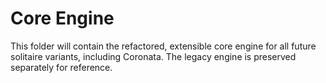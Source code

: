 # Core Engine

This folder will contain the refactored, extensible core engine for all future solitaire variants, including Coronata. The legacy engine is preserved separately for reference.